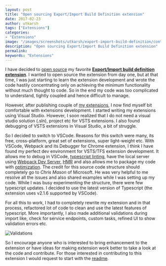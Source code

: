 ```yaml
---
layout: post
title: "Open sourcing Export/Import Build Definition extension"
date: 2017-02-23
author: utkarsh
tags: ["Extensions"]
categories:
- "Extensions"
image: "/images/screenshots/utkarsh/export-import-build-definition/context-menu-new2.png"
description: "Open sourcing Export/Import Build Definition extension"
permalink:
keywords: "Extensions"
---
```

I have decided to [open source](https://github.com/onlyutkarsh/ExportImportBuildDefinition) my favorite [**Export/Import build definition extension**](http://bit.ly/exportimportbuild). I wanted to open source the extension from day one, but at that time, I was just starting to learn the extension development and wrote the code hastily concentrating only on achieving the minimum functionality without much thought to code. So in the end my code was too complicated to understand, tightly coupled and hence difficult to manage.

<!--more-->

However, after publishing couple of [my extensions](https://marketplace.visualstudio.com/search?term=publisher%3A%22Utkarsh%20Shigihalli%22&target=VSTS&sortBy=Relevance), I now find myself bit comfortable with extensions development. I started writing my extensions using Visual Studio. However, I soon realized that I do not need a visual studio solution (.sln), project etc for VSTS extensions. I also found debugging of VSTS extensions in Visual Studio, a bit of struggle.

So I decided to switch to VSCode. Reasons for this switch were many, its free, cross-platform, great set of extensions, super light-weight etc. With VSCode, Webpack and its Debugger for Chrome extension, I think I have found my perfect dev environment for VSTS/TFS extension development. It allows me to debug in VSCode, [typescript linting](https://marketplace.visualstudio.com/items?itemName=eg2.tslint), have the local server using [Webpack Dev Server](https://webpack.github.io/docs/webpack-dev-server.html), [HMR](https://webpack.github.io/docs/webpack-dev-server.html#hot-module-replacement) and also allows me to package my code with [optimization](https://webpack.github.io/docs/optimization.html).  The credit for this source code structure should completely go to _Chris Mason_ of Microsoft. He was very helpful to me resolve all the issues and also shared examples while I was setting up my code. While I was busy experimenting the structure, there were few typescript updates. I decided to use the latest version of Typescript (the extension uses v2.1.6 supported by VSCode).

For all this to work, I had to completely rewrite my extension and in that process, refactored lot of code to clean and use the latest features of typescript. More importantly, I also made additional validations during import like, check for service endpoints, custom tasks, refined UI to show validation errors etc.

![Validations]({{site.url}}/images/screenshots/utkarsh/export-import-build-definition/Validations.png)

So I encourage anyone who is interested to bring enhancement to the extension or have ideas for making extension work better to take a look at the code and contribute. For those interested in contributing to this extension I would request to start with the [readme](https://github.com/onlyutkarsh/ExportImportBuildDefinition/blob/master/README.md).
